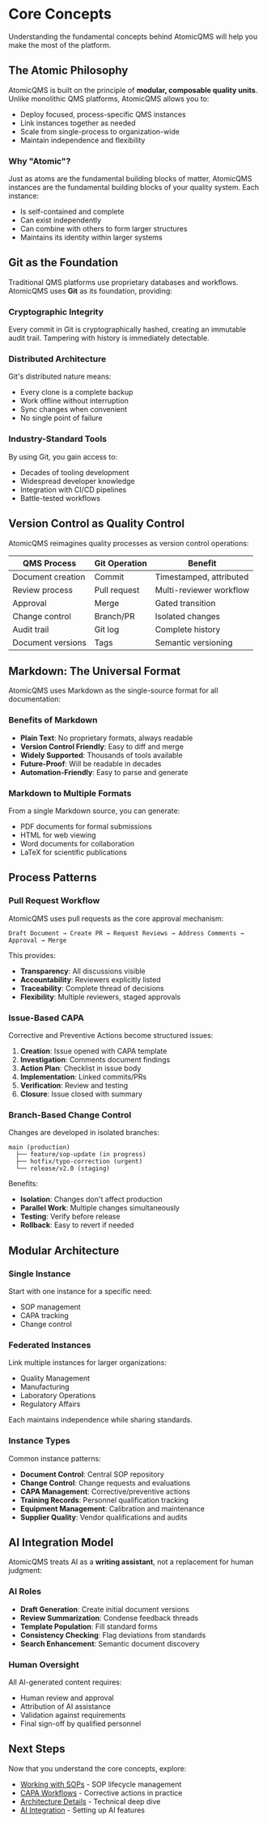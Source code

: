 # Core Concepts

Understanding the fundamental concepts behind AtomicQMS will help you make the most of the platform.

## The Atomic Philosophy

AtomicQMS is built on the principle of **modular, composable quality units**. Unlike monolithic QMS platforms, AtomicQMS allows you to:

- Deploy focused, process-specific QMS instances
- Link instances together as needed
- Scale from single-process to organization-wide
- Maintain independence and flexibility

### Why "Atomic"?

Just as atoms are the fundamental building blocks of matter, AtomicQMS instances are the fundamental building blocks of your quality system. Each instance:

- Is self-contained and complete
- Can exist independently
- Can combine with others to form larger structures
- Maintains its identity within larger systems

## Git as the Foundation

Traditional QMS platforms use proprietary databases and workflows. AtomicQMS uses **Git** as its foundation, providing:

### Cryptographic Integrity

Every commit in Git is cryptographically hashed, creating an immutable audit trail. Tampering with history is immediately detectable.

### Distributed Architecture

Git's distributed nature means:
- Every clone is a complete backup
- Work offline without interruption
- Sync changes when convenient
- No single point of failure

### Industry-Standard Tools

By using Git, you gain access to:
- Decades of tooling development
- Widespread developer knowledge
- Integration with CI/CD pipelines
- Battle-tested workflows

## Version Control as Quality Control

AtomicQMS reimagines quality processes as version control operations:

| QMS Process | Git Operation | Benefit |
|-------------|---------------|---------|
| Document creation | Commit | Timestamped, attributed |
| Review process | Pull request | Multi-reviewer workflow |
| Approval | Merge | Gated transition |
| Change control | Branch/PR | Isolated changes |
| Audit trail | Git log | Complete history |
| Document versions | Tags | Semantic versioning |

## Markdown: The Universal Format

AtomicQMS uses Markdown as the single-source format for all documentation:

### Benefits of Markdown

- **Plain Text**: No proprietary formats, always readable
- **Version Control Friendly**: Easy to diff and merge
- **Widely Supported**: Thousands of tools available
- **Future-Proof**: Will be readable in decades
- **Automation-Friendly**: Easy to parse and generate

### Markdown to Multiple Formats

From a single Markdown source, you can generate:
- PDF documents for formal submissions
- HTML for web viewing
- Word documents for collaboration
- LaTeX for scientific publications

## Process Patterns

### Pull Request Workflow

AtomicQMS uses pull requests as the core approval mechanism:

```
Draft Document → Create PR → Request Reviews → Address Comments → Approval → Merge
```

This provides:
- **Transparency**: All discussions visible
- **Accountability**: Reviewers explicitly listed
- **Traceability**: Complete thread of decisions
- **Flexibility**: Multiple reviewers, staged approvals

### Issue-Based CAPA

Corrective and Preventive Actions become structured issues:

1. **Creation**: Issue opened with CAPA template
2. **Investigation**: Comments document findings
3. **Action Plan**: Checklist in issue body
4. **Implementation**: Linked commits/PRs
5. **Verification**: Review and testing
6. **Closure**: Issue closed with summary

### Branch-Based Change Control

Changes are developed in isolated branches:

```
main (production)
  ├── feature/sop-update (in progress)
  ├── hotfix/typo-correction (urgent)
  └── release/v2.0 (staging)
```

Benefits:
- **Isolation**: Changes don't affect production
- **Parallel Work**: Multiple changes simultaneously
- **Testing**: Verify before release
- **Rollback**: Easy to revert if needed

## Modular Architecture

### Single Instance

Start with one instance for a specific need:
- SOP management
- CAPA tracking
- Change control

### Federated Instances

Link multiple instances for larger organizations:
- Quality Management
- Manufacturing
- Laboratory Operations
- Regulatory Affairs

Each maintains independence while sharing standards.

### Instance Types

Common instance patterns:

- **Document Control**: Central SOP repository
- **Change Control**: Change requests and evaluations
- **CAPA Management**: Corrective/preventive actions
- **Training Records**: Personnel qualification tracking
- **Equipment Management**: Calibration and maintenance
- **Supplier Quality**: Vendor qualifications and audits

## AI Integration Model

AtomicQMS treats AI as a **writing assistant**, not a replacement for human judgment:

### AI Roles

- **Draft Generation**: Create initial document versions
- **Review Summarization**: Condense feedback threads
- **Template Population**: Fill standard forms
- **Consistency Checking**: Flag deviations from standards
- **Search Enhancement**: Semantic document discovery

### Human Oversight

All AI-generated content requires:
- Human review and approval
- Attribution of AI assistance
- Validation against requirements
- Final sign-off by qualified personnel

## Next Steps

Now that you understand the core concepts, explore:

- [Working with SOPs](./sops.md) - SOP lifecycle management
- [CAPA Workflows](./capa.md) - Corrective actions in practice
- [Architecture Details](/architecture/) - Technical deep dive
- [AI Integration](/ai-integration/) - Setting up AI features
